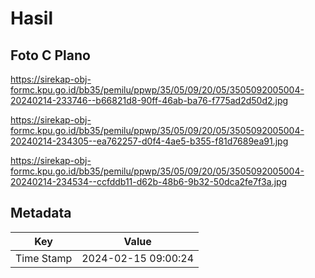 # Hasil

## Foto C Plano

https://sirekap-obj-formc.kpu.go.id/bb35/pemilu/ppwp/35/05/09/20/05/3505092005004-20240214-233746--b66821d8-90ff-46ab-ba76-f775ad2d50d2.jpg

https://sirekap-obj-formc.kpu.go.id/bb35/pemilu/ppwp/35/05/09/20/05/3505092005004-20240214-234305--ea762257-d0f4-4ae5-b355-f81d7689ea91.jpg

https://sirekap-obj-formc.kpu.go.id/bb35/pemilu/ppwp/35/05/09/20/05/3505092005004-20240214-234534--ccfddb11-d62b-48b6-9b32-50dca2fe7f3a.jpg


## Metadata

| Key        | Value               |
| ---------- | ------------------- |
| Time Stamp | 2024-02-15 09:00:24 |



